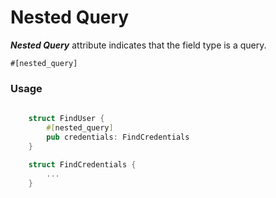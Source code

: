 # Nested Query 

_**Nested Query**_ attribute indicates that the field type is a query.

    #[nested_query]
    

### Usage 

```rust
    
    struct FindUser {
        #[nested_query]
        pub credentials: FindCredentials
    }
    
    struct FindCredentials {
        ...
    }
````